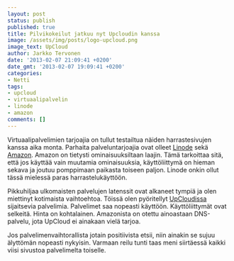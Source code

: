 ```yaml
---
layout: post
status: publish
published: true
title: Pilvikokeilut jatkuu nyt Upcloudin kanssa
image: /assets/img/posts/logo-upcloud.png
image_text: UpCloud
author: Jarkko Tervonen
date: '2013-02-07 21:09:41 +0200'
date_gmt: '2013-02-07 19:09:41 +0200'
categories:
- Netti
tags:
- upcloud
- virtuaalipalvelin
- linode
- amazon
comments: []
---
```

Virtuaalipalvelimien tarjoajia on tullut testailtua näiden harrastesivujen kanssa aika monta. Parhaita palveluntarjoajia ovat olleet [Linode](http://www.linode.com/) sekä [Amazon](http://aws.amazon.com/). Amazon on tietysti ominaisuuksiltaan laajin. Tämä tarkoittaa sitä, että jos käyttää vain muutamia ominaisuuksia, käyttöliittymä on hieman sekava ja joutuu pomppimaan paikasta toiseen paljon. Linode onkin ollut tässä mielessä paras harrastelukäyttöön.

Pikkuhiljaa ulkomaisten palvelujen latenssit ovat alkaneet tympiä ja olen miettinyt kotimaista vaihtoehtoa. Töissä olen pyöritellyt [UpCloudissa](http://upcloud.com/) sijaitsevia palvelimia. Palvelimet saa nopeasti käyttöön. Käyttöliittymät ovat selkeitä. Hinta on kohtalainen. Amazonista on otettu ainoastaan DNS-palvelu, jota UpCloud ei ainakaan vielä tarjoa.

Jos palvelimenvaihtorallista jotain positiivista etsii, niin ainakin se sujuu älyttömän nopeasti nykyisin. Varmaan reilu tunti taas meni siirtäessä kaikki viisi sivustoa palvelimelta toiselle.
